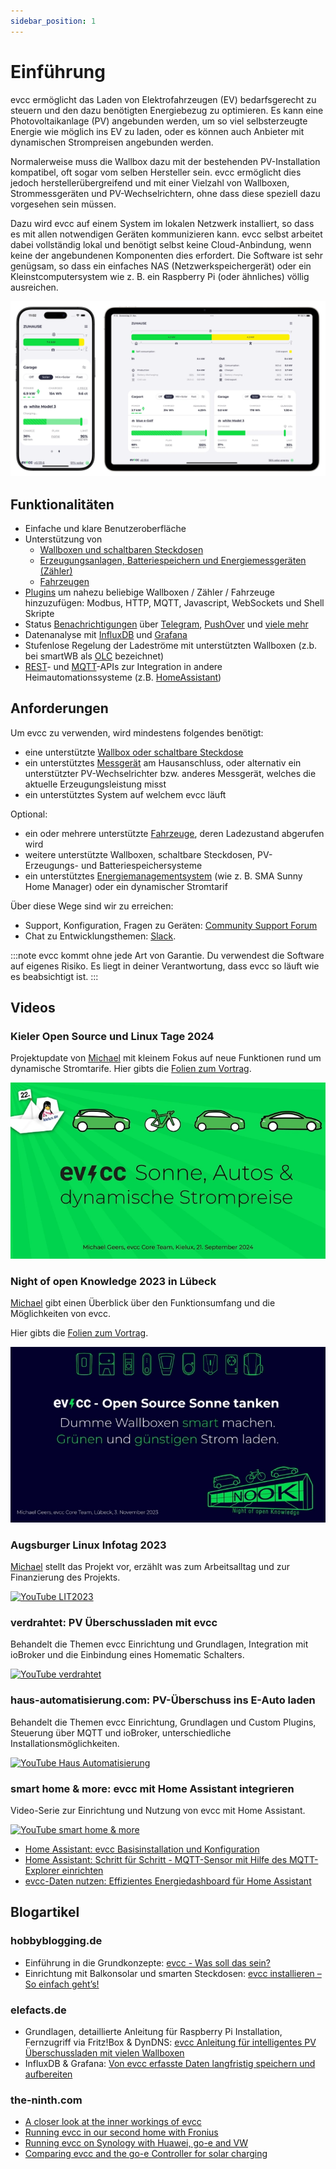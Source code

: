 ```yaml
---
sidebar_position: 1
---
```


# Einführung

evcc ermöglicht das Laden von Elektrofahrzeugen (EV) bedarfsgerecht zu steuern und den dazu benötigten Energiebezug zu optimieren. Es kann eine Photovoltaikanlage (PV) angebunden werden, um so viel selbsterzeugte Energie wie möglich ins EV zu laden, oder es können auch Anbieter mit dynamischen Strompreisen angebunden werden.

Normalerweise muss die Wallbox dazu mit der bestehenden PV-Installation kompatibel, oft sogar vom selben Hersteller sein. evcc ermöglicht dies jedoch herstellerübergreifend und mit einer Vielzahl von Wallboxen, Strommessgeräten und PV-Wechselrichtern, ohne dass diese speziell dazu vorgesehen sein müssen.

Dazu wird evcc auf einem System im lokalen Netzwerk installiert, so dass es mit allen notwendigen Geräten kommunizieren kann. evcc selbst arbeitet dabei vollständig lokal und benötigt selbst keine Cloud-Anbindung, wenn keine der angebundenen Komponenten dies erfordert. Die Software ist sehr genügsam, so dass ein einfaches NAS (Netzwerkspeichergerät) oder ein Kleinstcomputersystem wie z. B. ein Raspberry Pi (oder ähnliches) völlig ausreichen.

![Screenshot](screenshot.webp)

## Funktionalitäten

- Einfache und klare Benutzeroberfläche
- Unterstützung von
  - [Wallboxen und schaltbaren Steckdosen](/docs/devices/chargers)
  - [Erzeugungsanlagen, Batteriespeichern und Energiemessgeräten (Zähler)](/docs/devices/meters)
  - [Fahrzeugen](/docs/devices/vehicles)
- [Plugins](/docs/reference/plugins) um nahezu beliebige Wallboxen / Zähler / Fahrzeuge hinzuzufügen: Modbus, HTTP, MQTT, Javascript, WebSockets und Shell Skripte
- Status [Benachrichtigungen](/docs/reference/configuration/messaging) über [Telegram](https://telegram.org), [PushOver](https://pushover.net) und [viele mehr](https://containrrr.dev/shoutrrr/)
- Datenanalyse mit [InfluxDB](https://www.influxdata.com) und [Grafana](https://grafana.com/grafana/)
- Stufenlose Regelung der Ladeströme mit unterstützten Wallboxen (z.b. bei smartWB als [OLC](https://board.evse-wifi.de/viewtopic.php?f=16&t=187) bezeichnet)
- [REST](/docs/integrations/rest-api)- und [MQTT](/docs/integrations/mqtt-api)-APIs zur Integration in andere Heimautomationssysteme (z.B. [HomeAssistant](/docs/integrations/home-assistant))

## Anforderungen

Um evcc zu verwenden, wird mindestens folgendes benötigt:

- eine unterstützte [Wallbox oder schaltbare Steckdose](/docs/devices/chargers)
- ein unterstütztes [Messgerät](/docs/devices/meters) am Hausanschluss, oder alternativ ein unterstützter PV-Wechselrichter bzw. anderes Messgerät, welches die aktuelle Erzeugungsleistung misst
- ein unterstütztes System auf welchem evcc läuft

Optional:

- ein oder mehrere unterstützte [Fahrzeuge](/docs/devices/vehicles), deren Ladezustand abgerufen wird
- weitere unterstützte Wallboxen, schaltbare Steckdosen, PV-Erzeugungs- und Batteriespeichersysteme
- ein unterstütztes [Energiemanagementsystem](/docs/reference/configuration/hems) (wie z. B. SMA Sunny Home Manager) oder ein dynamischer Stromtarif

Über diese Wege sind wir zu erreichen:

- Support, Konfiguration, Fragen zu Geräten: [Community Support Forum](https://github.com/evcc-io/evcc/discussions)
- Chat zu Entwicklungsthemen: [Slack](https://evcc.io/slack).

:::note
evcc kommt ohne jede Art von Garantie. Du verwendest die Software auf eigenes Risiko. Es liegt in deiner Verantwortung, dass evcc so läuft wie es beabsichtigt ist.
:::

## Videos

### Kieler Open Source und Linux Tage 2024

Projektupdate von [Michael](https://github.com/naltatis) mit kleinem Fokus auf neue Funktionen rund um dynamische Stromtarife. Hier gibts die [Folien zum Vortrag](https://speakerdeck.com/naltatis/evcc-sonne-autos-and-dynamische-stromtarife).

[![Vortrag evcc: Sonne, Autos und dynamische Stromtarife](youtube_kielux2024.webp)](https://www.youtube.com/watch?v=PejujWgAAlw)

### Night of open Knowledge 2023 in Lübeck

[Michael](https://github.com/naltatis) gibt einen Überblick über den Funktionsumfang und die Möglichkeiten von evcc.

Hier gibts die [Folien zum Vortrag](https://speakerdeck.com/naltatis/evcc-open-source-sonne-tanken).

[![YouTube NooK2023](youtube_nook2023.webp)](https://www.youtube.com/watch?v=NDojtAABuiw)

### Augsburger Linux Infotag 2023

[Michael](https://github.com/naltatis) stellt das Projekt vor, erzählt was zum Arbeitsalltag und zur Finanzierung des Projekts.

[![YouTube LIT2023](youtube_linux_infotag.webp)](https://www.youtube.com/watch?v=qN8JwBWOlzw)

### verdrahtet: PV Überschussladen mit evcc

Behandelt die Themen evcc Einrichtung und Grundlagen, Integration mit ioBroker und die Einbindung eines Homematic Schalters.

[![YouTube verdrahtet](youtube_verdrahtet.webp)](https://youtu.be/6JxktkEaZ2o)

### haus-automatisierung.com: PV-Überschuss ins E-Auto laden

Behandelt die Themen evcc Einrichtung, Grundlagen und Custom Plugins, Steuerung über MQTT und ioBroker, unterschiedliche Installationsmöglichkeiten.

[![YouTube Haus Automatisierung](youtube_hausautomatisierung.webp)](https://youtu.be/93C47QUjomQ)

### smart home & more: evcc mit Home Assistant integrieren

Video-Serie zur Einrichtung und Nutzung von evcc mit Home Assistant.

[![YouTube smart home & more](youtube_smart_home_and_more.webp)](https://youtube.com/playlist?list=PLg6A-C9bBxoFSNRSKtvAG567avEuZr5-D)

- [Home Assistant: evcc Basisinstallation und Konfiguration](https://youtu.be/aPq8k2MronY)
- [Home Assistant: Schritt für Schritt - MQTT-Sensor mit Hilfe des MQTT-Explorer einrichten](https://youtu.be/0QQ3y8fgRVA)
- [evcc-Daten nutzen: Effizientes Energiedashboard für Home Assistant](https://youtu.be/V3p5-16U_oU)

## Blogartikel

### hobbyblogging.de

- Einführung in die Grundkonzepte: [evcc - Was soll das sein?](https://hobbyblogging.de/evcc-was-soll-das-sein)
- Einrichtung mit Balkonsolar und smarten Steckdosen: [evcc installieren – So einfach geht’s!](https://hobbyblogging.de/evcc-installieren)

### elefacts.de

- Grundlagen, detaillierte Anleitung für Raspberry Pi Installation, Fernzugriff via Fritz!Box & DynDNS: [evcc Anleitung für intelligentes PV Überschussladen mit vielen Wallboxen](https://www.elefacts.de/test-206-evcc_anleitung_fuer_intelligentes_pv_ueberschussladen_mit_vielen_wallboxen)
- InfluxDB & Grafana: [Von evcc erfasste Daten langfristig speichern und aufbereiten](https://www.elefacts.de/test-208-von_evcc_erfasste_daten_langfristig_speichern_und_aufbereiten)

### the-ninth.com

- [A closer look at the inner workings of evcc](https://www.the-ninth.com/blog/a-closer-look-at-the-inner-workings-of-evcc)
- [Running evcc in our second home with Fronius](https://www.the-ninth.com/blog/running-evcc-in-our-second-home-with-fronius)
- [Running evcc on Synology with Huawei, go-e and VW](https://www.the-ninth.com/blog/running-evcc-synology-huawei-go-e-vw)
- [Comparing evcc and the go-e Controller for solar charging](https://www.the-ninth.com/blog/comparing-evcc-go-e-controller)
